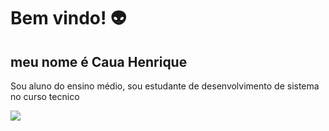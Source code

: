 # Bem vindo! 👽
## meu nome é Caua Henrique 
Sou aluno do ensino médio, sou estudante de desenvolvimento de sistema no curso tecnico




            
<img src="https://cdn.jsdelivr.net/gh/devicons/devicon@latest/icons/redhat/redhat-original.svg" />
                    
